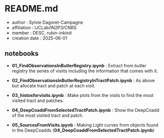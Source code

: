 # README.md

- author : Sylvie Dagoret-Campagne
- affiliation : IJCLab/IN2P3/CNRS
- member : DESC, rubin-inkind
- creation date : 2025-06-01

## notebooks

- **01_FindObservationsInButlerRegistry.ipynb** : Extract from butler registry the series of visiits including the information that comes with it.
  	       
- **02_FindObservationsInButlerRegistryInTractPatch.ipynb** : As above but allocate tract and patch at each visit.
 
- **03_histosforvisits.ipynb** : Make plots from the visits to find the most visited tract and patches.

- **04_DeepCoaddFromSelectedTractPatch.ipynb** : Show the DeepCoadd of the most visited tract and patch.

- **05_SourcesFromVisits.ipynb** : Making Light curves from objects found in the DeepCoadds (**04_DeepCoaddFromSelectedTractPatch.ipynb**) 
